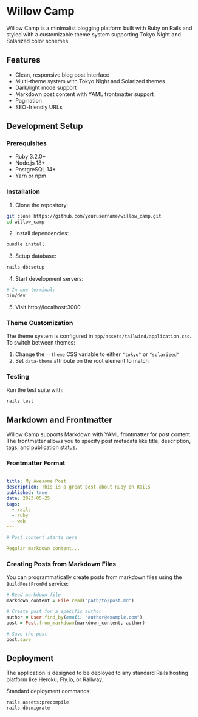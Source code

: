 # Willow Camp

Willow Camp is a minimalist blogging platform built with Ruby on Rails and styled with a customizable theme system supporting Tokyo Night and Solarized color schemes.

## Features

- Clean, responsive blog post interface
- Multi-theme system with Tokyo Night and Solarized themes
- Dark/light mode support
- Markdown post content with YAML frontmatter support
- Pagination
- SEO-friendly URLs

## Development Setup

### Prerequisites

- Ruby 3.2.0+
- Node.js 18+
- PostgreSQL 14+
- Yarn or npm

### Installation

1. Clone the repository:
```bash
git clone https://github.com/yourusername/willow_camp.git
cd willow_camp
```

2. Install dependencies:
```bash
bundle install
```

3. Setup database:
```bash
rails db:setup
```

4. Start development servers:
```bash
# In one terminal:
bin/dev
```

5. Visit http://localhost:3000

### Theme Customization

The theme system is configured in `app/assets/tailwind/application.css`. To switch between themes:

1. Change the `--theme` CSS variable to either `"tokyo"` or `"solarized"`
2. Set `data-theme` attribute on the root element to match

### Testing

Run the test suite with:

```bash
rails test
```

## Markdown and Frontmatter

Willow Camp supports Markdown with YAML frontmatter for post content. The frontmatter allows you to specify post metadata like title, description, tags, and publication status.

### Frontmatter Format

```yaml
---
title: My Awesome Post
description: This is a great post about Ruby on Rails
published: true
date: 2023-05-25
tags:
  - rails
  - ruby
  - web
---

# Post content starts here

Regular markdown content...
```

### Creating Posts from Markdown Files

You can programmatically create posts from markdown files using the `BuildPostFromMd` service:

```ruby
# Read markdown file
markdown_content = File.read("path/to/post.md")

# Create post for a specific author
author = User.find_by(email: "author@example.com")
post = Post.from_markdown(markdown_content, author)

# Save the post
post.save
```

## Deployment

The application is designed to be deployed to any standard Rails hosting platform like Heroku, Fly.io, or Railway.

Standard deployment commands:

```bash
rails assets:precompile
rails db:migrate
```
